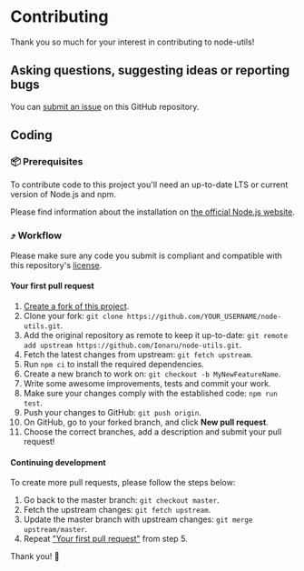 # Contributing

Thank you so much for your interest in contributing to node-utils!


## Asking questions, suggesting ideas or reporting bugs

You can [submit an issue️](https://github.com/Ionaru/node-utils/issues) on this GitHub repository.


## Coding

### 📦 Prerequisites

To contribute code to this project you'll need an up-to-date LTS or current version of Node.js and npm.

Please find information about the installation on [the official Node.js website](https://nodejs.org/en/download/).


### ⤴️ Workflow

Please make sure any code you submit is compliant and compatible with this repository's [license](./LICENSE).

#### Your first pull request
1. [Create a fork of this project](https://github.com/Ionaru/node-utils/fork).
1. Clone your fork: `git clone https://github.com/YOUR_USERNAME/node-utils.git`.
1. Add the original repository as remote to keep it up-to-date: `git remote add upstream https://github.com/Ionaru/node-utils.git`.
1. Fetch the latest changes from upstream: `git fetch upstream`.
1. Run `npm ci` to install the required dependencies.
1. Create a new branch to work on: `git checkout -b MyNewFeatureName`.
1. Write some awesome improvements, tests and commit your work.
1. Make sure your changes comply with the established code: `npm run test`.
1. Push your changes to GitHub: `git push origin`.
1. On GitHub, go to your forked branch, and click **New pull request**.
1. Choose the correct branches, add a description and submit your pull request!

#### Continuing development
To create more pull requests, please follow the steps below:
1. Go back to the master branch: `git checkout master`.
1. Fetch the upstream changes: `git fetch upstream`.
1. Update the master branch with upstream changes: `git merge upstream/master`.
1. Repeat ["Your first pull request"](#your-first-pull-request) from step 5.

Thank you! 💜
